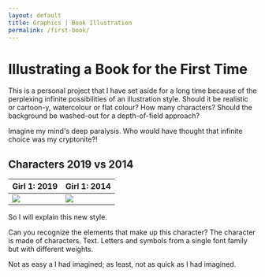 ```yaml
---
layout: default
title: Graphics | Book Illustration
permalink: /first-book/
---
```


# [](#header-1) Illustrating a Book for the First Time

This is a personal project that I have set aside for a long time because of the perplexing infinite possibilities of an illustration style.
Should it be realistic or cartoon-y, watercolour or flat colour? How many characters? Should the background be washed-out for a depth-of-field approach?

Imagine my mind's deep paralysis. Who would have thought that infinite choice was my cryptonite?!

## [](#header-2) Characters 2019 vs 2014
| Girl 1: 2019        | Girl 1: 2014          |
|:--------------------|:------------------|
| ![](https://angela-smithers.github.io/il-mio-portfolio/assets/files/girl-1.jpg) | ![](https://angela-smithers.github.io/il-mio-portfolio/assets/files/girl-1.png) |

So I will explain this new style. 

Can you recognize the elements that make up this character? The character is made of characters. Text. Letters and symbols from a single font family but with different weights.

Not as easy a I had imagined; as least, not as quick as I had imagined.
